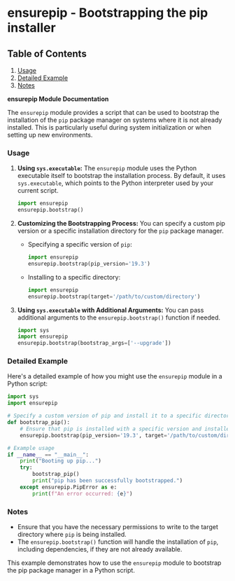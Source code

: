 # ensurepip - Bootstrapping the pip installer
## Table of Contents

1. [Usage](#usage)
2. [Detailed Example](#detailed-example)
3. [Notes](#notes)



**ensurepip Module Documentation**

The `ensurepip` module provides a script that can be used to bootstrap the installation of the `pip` package manager on systems where it is not already installed. This is particularly useful during system initialization or when setting up new environments.

### Usage

1. **Using `sys.executable`:**
   The `ensurepip` module uses the Python executable itself to bootstrap the installation process. By default, it uses `sys.executable`, which points to the Python interpreter used by your current script.

   ```python
   import ensurepip
   ensurepip.bootstrap()
   ```

2. **Customizing the Bootstrapping Process:**
   You can specify a custom pip version or a specific installation directory for the `pip` package manager.

   - Specifying a specific version of `pip`:
     ```python
     import ensurepip
     ensurepip.bootstrap(pip_version='19.3')
     ```

   - Installing to a specific directory:
     ```python
     import ensurepip
     ensurepip.bootstrap(target='/path/to/custom/directory')
     ```

3. **Using `sys.executable` with Additional Arguments:**
   You can pass additional arguments to the `ensurepip.bootstrap()` function if needed.

   ```python
   import sys
   import ensurepip
   ensurepip.bootstrap(bootstrap_args=['--upgrade'])
   ```

### Detailed Example

Here's a detailed example of how you might use the `ensurepip` module in a Python script:

```python
import sys
import ensurepip

# Specify a custom version of pip and install it to a specific directory
def bootstrap_pip():
    # Ensure that pip is installed with a specific version and installed in a custom directory
    ensurepip.bootstrap(pip_version='19.3', target='/path/to/custom/directory')

# Example usage
if __name__ == "__main__":
    print("Booting up pip...")
    try:
        bootstrap_pip()
        print("pip has been successfully bootstrapped.")
    except ensurepip.PipError as e:
        print(f"An error occurred: {e}")
```

### Notes

- Ensure that you have the necessary permissions to write to the target directory where `pip` is being installed.
- The `ensurepip.bootstrap()` function will handle the installation of `pip`, including dependencies, if they are not already available.

This example demonstrates how to use the `ensurepip` module to bootstrap the pip package manager in a Python script.
